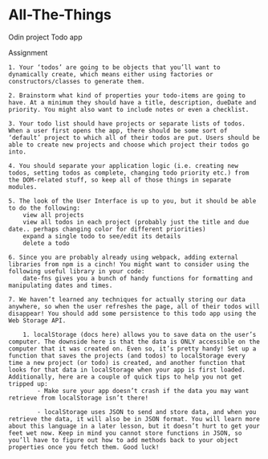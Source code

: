 # All-The-Things
Odin project Todo app 

Assignment

    1. Your ‘todos’ are going to be objects that you’ll want to dynamically create, which means either using factories or constructors/classes to generate them.

    2. Brainstorm what kind of properties your todo-items are going to have. At a minimum they should have a title, description, dueDate and priority. You might also want to include notes or even a checklist.

    3. Your todo list should have projects or separate lists of todos. When a user first opens the app, there should be some sort of ‘default’ project to which all of their todos are put. Users should be able to create new projects and choose which project their todos go into.

    4. You should separate your application logic (i.e. creating new todos, setting todos as complete, changing todo priority etc.) from the DOM-related stuff, so keep all of those things in separate modules.

    5. The look of the User Interface is up to you, but it should be able to do the following:
        view all projects
        view all todos in each project (probably just the title and due date.. perhaps changing color for different priorities)
        expand a single todo to see/edit its details
        delete a todo

    6. Since you are probably already using webpack, adding external libraries from npm is a cinch! You might want to consider using the following useful library in your code:
        date-fns gives you a bunch of handy functions for formatting and manipulating dates and times.

    7. We haven’t learned any techniques for actually storing our data anywhere, so when the user refreshes the page, all of their todos will disappear! You should add some persistence to this todo app using the Web Storage API.

        1. localStorage (docs here) allows you to save data on the user’s computer. The downside here is that the data is ONLY accessible on the computer that it was created on. Even so, it’s pretty handy! Set up a function that saves the projects (and todos) to localStorage every time a new project (or todo) is created, and another function that looks for that data in localStorage when your app is first loaded. Additionally, here are a couple of quick tips to help you not get tripped up:
            - Make sure your app doesn’t crash if the data you may want retrieve from localStorage isn’t there!
            
            - localStorage uses JSON to send and store data, and when you retrieve the data, it will also be in JSON format. You will learn more about this language in a later lesson, but it doesn’t hurt to get your feet wet now. Keep in mind you cannot store functions in JSON, so you’ll have to figure out how to add methods back to your object properties once you fetch them. Good luck!


